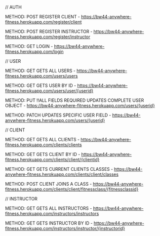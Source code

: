 // AUTH

METHOD: POST
REGISTER CLIENT - https://bw44-anywhere-fitness.herokuapp.com/register/client

METHOD: POST
REGISTER INSTRUCTOR - https://bw44-anywhere-fitness.herokuapp.com/register/instructor

METHOD: GET
LOGIN - https://bw44-anywhere-fitness.herokuapp.com/login

// USER

METHOD: GET
GETS ALL USERS - https://bw44-anywhere-fitness.herokuapp.com/users/users

METHOD: GET
GETS USER BY ID - https://bw44-anywhere-fitness.herokuapp.com/users/user/{userid}

METHOD: PUT
!!ALL FIELDS REQUIRED
UPDATES COMPLETE USER OBJECT - https://bw44-anywhere-fitness.herokuapp.com/users/{userid}

METHOD: PATCH
UPDATES SPECIFIC USER FIELD - https://bw44-anywhere-fitness.herokuapp.com/users/{userid}

// CLIENT

METHOD: GET
GETS ALL CLIENTS - https://bw44-anywhere-fitness.herokuapp.com/clients/clients

METHOD: GET
GETS CLIENT BY ID - https://bw44-anywhere-fitness.herokuapp.com/clients/client/{clientid}

METHOD: GET
GETS CURRENT CLIENTS CLASSES - https://bw44-anywhere-fitness.herokuapp.com/clients/client/classes

METHOD: POST
CLIENT JOINS A CLASS - https://bw44-anywhere-fitness.herokuapp.com/clients/client/fitnessclass/{fitnessclassid}

// INSTRUCTOR

METHOD: GET
GETS ALL INSTRUCTORS - https://bw44-anywhere-fitness.herokuapp.com/instructors/instructors

METHOD: GET
GETS INSTRUCTOR BY ID - https://bw44-anywhere-fitness.herokuapp.com/instructors/instructor/{instructorid}

